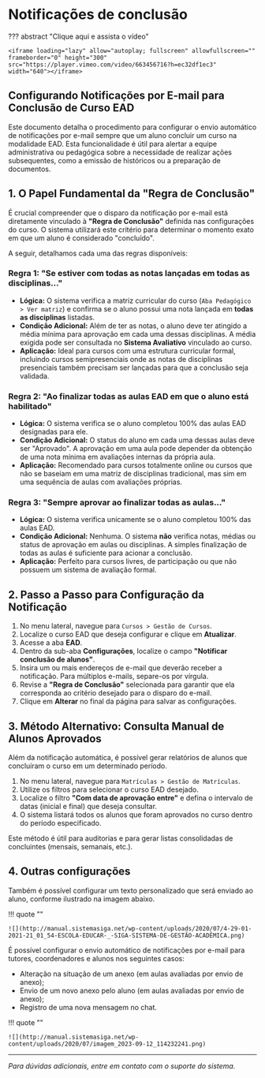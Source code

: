 # Notificações de conclusão

??? abstract "Clique aqui e assista o vídeo"

    <iframe loading="lazy" allow="autoplay; fullscreen" allowfullscreen="" frameborder="0" height="300" src="https://player.vimeo.com/video/663456716?h=ec32df1ec3" width="640"></iframe>

## **Configurando Notificações por E-mail para Conclusão de Curso EAD**

Este documento detalha o procedimento para configurar o envio automático de notificações por e-mail sempre que um aluno concluir um curso na modalidade EAD. Esta funcionalidade é útil para alertar a equipe administrativa ou pedagógica sobre a necessidade de realizar ações subsequentes, como a emissão de históricos ou a preparação de documentos.

## **1. O Papel Fundamental da "Regra de Conclusão"**

É crucial compreender que o disparo da notificação por e-mail está diretamente vinculado à **"Regra de Conclusão"** definida nas configurações do curso. O sistema utilizará este critério para determinar o momento exato em que um aluno é considerado "concluído".

A seguir, detalhamos cada uma das regras disponíveis:

### **Regra 1: "Se estiver com todas as notas lançadas em todas as disciplinas..."**

- **Lógica:** O sistema verifica a matriz curricular do curso (`Aba Pedagógico > Ver matriz`) e confirma se o aluno possui uma nota lançada em **todas as disciplinas** listadas.
- **Condição Adicional:** Além de ter as notas, o aluno deve ter atingido a média mínima para aprovação em cada uma dessas disciplinas. A média exigida pode ser consultada no **Sistema Avaliativo** vinculado ao curso.
- **Aplicação:** Ideal para cursos com uma estrutura curricular formal, incluindo cursos semipresenciais onde as notas de disciplinas presenciais também precisam ser lançadas para que a conclusão seja validada.

### **Regra 2: "Ao finalizar todas as aulas EAD em que o aluno está habilitado"**

- **Lógica:** O sistema verifica se o aluno completou 100% das aulas EAD designadas para ele.
- **Condição Adicional:** O status do aluno em cada uma dessas aulas deve ser "Aprovado". A aprovação em uma aula pode depender da obtenção de uma nota mínima em avaliações internas da própria aula.
- **Aplicação:** Recomendado para cursos totalmente online ou cursos que não se baseiam em uma matriz de disciplinas tradicional, mas sim em uma sequência de aulas com avaliações próprias.

### **Regra 3: "Sempre aprovar ao finalizar todas as aulas..."**

- **Lógica:** O sistema verifica unicamente se o aluno completou 100% das aulas EAD.
- **Condição Adicional:** Nenhuma. O sistema **não** verifica notas, médias ou status de aprovação em aulas ou disciplinas. A simples finalização de todas as aulas é suficiente para acionar a conclusão.
- **Aplicação:** Perfeito para cursos livres, de participação ou que não possuem um sistema de avaliação formal.

## **2. Passo a Passo para Configuração da Notificação**

1.  No menu lateral, navegue para `Cursos > Gestão de Cursos`.
2.  Localize o curso EAD que deseja configurar e clique em **Atualizar**.
3.  Acesse a aba **EAD**.
4.  Dentro da sub-aba **Configurações**, localize o campo **"Notificar conclusão de alunos"**.
5.  Insira um ou mais endereços de e-mail que deverão receber a notificação. Para múltiplos e-mails, separe-os por vírgula.
6.  Revise a **"Regra de Conclusão"** selecionada para garantir que ela corresponda ao critério desejado para o disparo do e-mail.
7.  Clique em **Alterar** no final da página para salvar as configurações.

## **3. Método Alternativo: Consulta Manual de Alunos Aprovados**

Além da notificação automática, é possível gerar relatórios de alunos que concluíram o curso em um determinado período.

1.  No menu lateral, navegue para `Matrículas > Gestão de Matrículas`.
2.  Utilize os filtros para selecionar o curso EAD desejado.
3.  Localize o filtro **"Com data de aprovação entre"** e defina o intervalo de datas (inicial e final) que deseja consultar.
4.  O sistema listará todos os alunos que foram aprovados no curso dentro do período especificado.

Este método é útil para auditorias e para gerar listas consolidadas de concluintes (mensais, semanais, etc.).

## 4. Outras configurações

Também é possível configurar um texto personalizado que será enviado ao aluno, conforme ilustrado na imagem abaixo.

!!! quote ""

    ![](http://manual.sistemasiga.net/wp-content/uploads/2020/07/4-29-01-2021-21_01_54-ESCOLA-EDUCAR-_-SIGA-SISTEMA-DE-GESTÃO-ACADÊMICA.png)

É possível configurar o envio automático de notificações por e-mail para tutores, coordenadores e alunos nos seguintes casos:

- Alteração na situação de um anexo (em aulas avaliadas por envio de anexo);
- Envio de um novo anexo pelo aluno (em aulas avaliadas por envio de anexo);
- Registro de uma nova mensagem no chat.

!!! quote ""

    ![](http://manual.sistemasiga.net/wp-content/uploads/2020/07/imagem_2023-09-12_114232241.png)

---

_Para dúvidas adicionais, entre em contato com o suporte do sistema._
